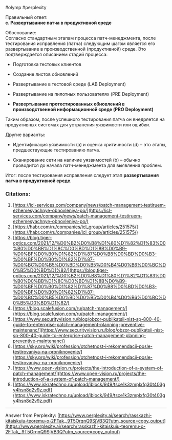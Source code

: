 #olymp #perplexity 

Правильный ответ:  
**c. Развертывание патча в продуктивной среде**

Обоснование:  
Согласно стандартным этапам процесса патч-менеджмента, после тестирования исправления (патча) следующим шагом является его развертывание в производственной (продуктивной) среде. Это подтверждается описанием стадий процесса:

- Подготовка тестовых клиентов
    
- Создание листов обновлений
    
- Развертывание в тестовой среде (LAB Deployment)
    
- Развертывание на пилотных пользователях (PRE Deployment)
    
- **Развертывание протестированных обновлений в производственной информационной среде (PRO Deployment)**
    

Таким образом, после успешного тестирования патча он внедряется на продуктивных системах для устранения уязвимости или ошибки.

Другие варианты:

- Идентификация уязвимости (a) и оценка критичности (d) – это этапы, предшествующие тестированию патча.
    
- Сканирование сети на наличие уязвимостей (b) – обычно проводится до начала патч-менеджмента для выявления проблем.
    

Итог: после тестирования исправления следует этап **развертывания патча в продуктивной среде**.

### Citations:

1. [https://icl-services.com/company/news/patch-management-testiruem-ezhemesyachnye-obnovleniya-po/](https://icl-services.com/company/news/patch-management-testiruem-ezhemesyachnye-obnovleniya-po/)
2. [https://habr.com/ru/companies/icl_group/articles/251575/](https://habr.com/ru/companies/icl_group/articles/251575/)
3. [https://blog.tiger-optics.com/2021/12/%D0%B2%D0%B8%D1%80%D1%82%D1%83%D0%B0%D0%BB%D1%8C%D0%BD%D1%8B%D0%B9-%D0%BF%D0%B0%D1%82%D1%87%D0%B8%D0%BD%D0%B3-%D0%BF%D0%B0%D1%82%D1%87-%D0%BC%D0%B5%D0%BD%D0%B5%D0%B4%D0%B6%D0%BC%D0%B5%D0%BD%D1%82/](https://blog.tiger-optics.com/2021/12/%D0%B2%D0%B8%D1%80%D1%82%D1%83%D0%B0%D0%BB%D1%8C%D0%BD%D1%8B%D0%B9-%D0%BF%D0%B0%D1%82%D1%87%D0%B8%D0%BD%D0%B3-%D0%BF%D0%B0%D1%82%D1%87-%D0%BC%D0%B5%D0%BD%D0%B5%D0%B4%D0%B6%D0%BC%D0%B5%D0%BD%D1%82/)
4. [https://blog.scalefusion.com/ru/patch-management/](https://blog.scalefusion.com/ru/patch-management/)
5. [https://www.securityvision.ru/blog/obzor-publikatsii-nist-sp-800-40-guide-to-enterprise-patch-management-planning-preventive-maintenanc/](https://www.securityvision.ru/blog/obzor-publikatsii-nist-sp-800-40-guide-to-enterprise-patch-management-planning-preventive-maintenanc/)
6. [https://sky.pro/wiki/profession/otchetnost-i-rekomendacii-posle-testirovaniya-na-proniknovenie/](https://sky.pro/wiki/profession/otchetnost-i-rekomendacii-posle-testirovaniya-na-proniknovenie/)
7. [https://www.open-vision.ru/projects/the-introduction-of-a-system-of-patch-management/](https://www.open-vision.ru/projects/the-introduction-of-a-system-of-patch-management/)
8. [https://www.iskratechno.ru/upload/iblock/949/tsce1k3zmplxfq30t403gy4hsn8d2v9z.pdf](https://www.iskratechno.ru/upload/iblock/949/tsce1k3zmplxfq30t403gy4hsn8d2v9z.pdf)

---

Answer from Perplexity: [https://www.perplexity.ai/search/rasskazhi-kitaiskuiu-teoremu-o-2FTak_.9T5OrqnQ9SjVB3Q?utm_source=copy_output](https://www.perplexity.ai/search/rasskazhi-kitaiskuiu-teoremu-o-2FTak_.9T5OrqnQ9SjVB3Q?utm_source=copy_output)